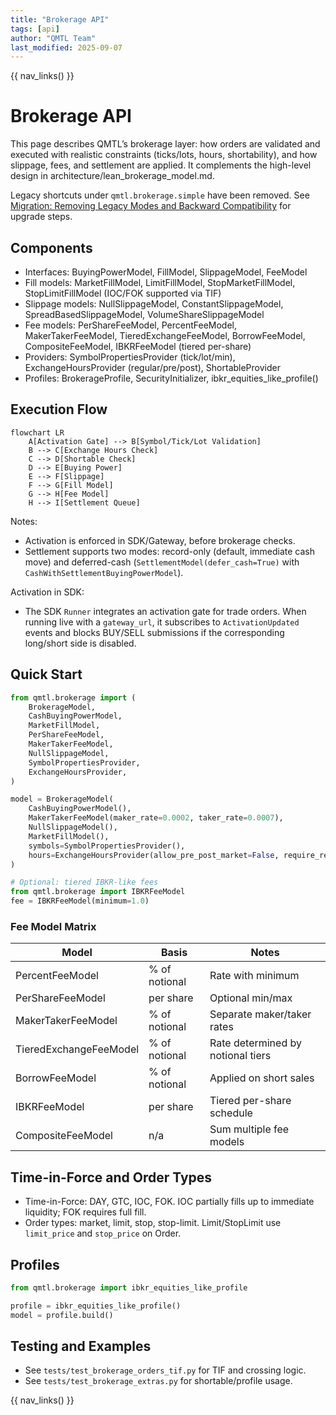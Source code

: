```yaml
---
title: "Brokerage API"
tags: [api]
author: "QMTL Team"
last_modified: 2025-09-07
---
```


{{ nav_links() }}

# Brokerage API

This page describes QMTL’s brokerage layer: how orders are validated and executed with realistic constraints (ticks/lots, hours, shortability), and how slippage, fees, and settlement are applied. It complements the high-level design in architecture/lean_brokerage_model.md.

Legacy shortcuts under `qmtl.brokerage.simple` have been removed. See [Migration: Removing Legacy Modes and Backward Compatibility](../../guides/migration_bc_removal.md) for upgrade steps.

## Components

- Interfaces: BuyingPowerModel, FillModel, SlippageModel, FeeModel
- Fill models: MarketFillModel, LimitFillModel, StopMarketFillModel, StopLimitFillModel (IOC/FOK supported via TIF)
- Slippage models: NullSlippageModel, ConstantSlippageModel, SpreadBasedSlippageModel, VolumeShareSlippageModel
- Fee models: PerShareFeeModel, PercentFeeModel, MakerTakerFeeModel, TieredExchangeFeeModel, BorrowFeeModel, CompositeFeeModel, IBKRFeeModel (tiered per-share)
- Providers: SymbolPropertiesProvider (tick/lot/min), ExchangeHoursProvider (regular/pre/post), ShortableProvider
- Profiles: BrokerageProfile, SecurityInitializer, ibkr_equities_like_profile()

## Execution Flow

```mermaid
flowchart LR
    A[Activation Gate] --> B[Symbol/Tick/Lot Validation]
    B --> C[Exchange Hours Check]
    C --> D[Shortable Check]
    D --> E[Buying Power]
    E --> F[Slippage]
    F --> G[Fill Model]
    G --> H[Fee Model]
    H --> I[Settlement Queue]
```

Notes:
- Activation is enforced in SDK/Gateway, before brokerage checks.
- Settlement supports two modes: record-only (default, immediate cash move) and deferred-cash (`SettlementModel(defer_cash=True)` with `CashWithSettlementBuyingPowerModel`).

Activation in SDK:
- The SDK `Runner` integrates an activation gate for trade orders. When running live with a `gateway_url`, it subscribes to `ActivationUpdated` events and blocks BUY/SELL submissions if the corresponding long/short side is disabled.


## Quick Start

```python
from qmtl.brokerage import (
    BrokerageModel,
    CashBuyingPowerModel,
    MarketFillModel,
    PerShareFeeModel,
    MakerTakerFeeModel,
    NullSlippageModel,
    SymbolPropertiesProvider,
    ExchangeHoursProvider,
)

model = BrokerageModel(
    CashBuyingPowerModel(),
    MakerTakerFeeModel(maker_rate=0.0002, taker_rate=0.0007),
    NullSlippageModel(),
    MarketFillModel(),
    symbols=SymbolPropertiesProvider(),
    hours=ExchangeHoursProvider(allow_pre_post_market=False, require_regular_hours=True),
)

# Optional: tiered IBKR-like fees
from qmtl.brokerage import IBKRFeeModel
fee = IBKRFeeModel(minimum=1.0)
```

### Fee Model Matrix

| Model | Basis | Notes |
| --- | --- | --- |
| PercentFeeModel | % of notional | Rate with minimum |
| PerShareFeeModel | per share | Optional min/max |
| MakerTakerFeeModel | % of notional | Separate maker/taker rates |
| TieredExchangeFeeModel | % of notional | Rate determined by notional tiers |
| BorrowFeeModel | % of notional | Applied on short sales |
| IBKRFeeModel | per share | Tiered per-share schedule |
| CompositeFeeModel | n/a | Sum multiple fee models |

## Time-in-Force and Order Types

- Time-in-Force: DAY, GTC, IOC, FOK. IOC partially fills up to immediate liquidity; FOK requires full fill.
- Order types: market, limit, stop, stop-limit. Limit/StopLimit use `limit_price` and `stop_price` on Order.

## Profiles

```python
from qmtl.brokerage import ibkr_equities_like_profile

profile = ibkr_equities_like_profile()
model = profile.build()
```

## Testing and Examples

- See `tests/test_brokerage_orders_tif.py` for TIF and crossing logic.
- See `tests/test_brokerage_extras.py` for shortable/profile usage.

{{ nav_links() }}
